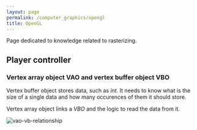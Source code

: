 ```yaml
---
layout: page
permalink: /computer_graphics/opengl
title: OpenGL
---
```


Page dedicated to knowledge related to rasterizing.

## Player controller

### Vertex array object **VAO** and vertex buffer object **VBO**

Vertex buffer object stores data, such as _int_. It needs to know what is the size of a single data and how many occurences of them it should store.

Vertex array object links a _VBO_ and the logic to read the data from it.

![vao-vb-relationship](/wiki/assets/computer_graphics/opengl/vao-vbo.png)
